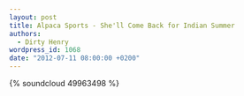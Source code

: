 ```yaml
---
layout: post
title: Alpaca Sports - She'll Come Back for Indian Summer
authors:
  - Dirty Henry
wordpress_id: 1068
date: "2012-07-11 08:00:00 +0200"
---
```


{% soundcloud 49963498 %}
